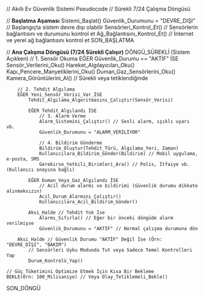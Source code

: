 // Akıllı Ev Güvenlik Sistemi Pseudocode
// Sürekli 7/24 Çalışma Döngüsü

// **Başlatma Aşaması**
Sistemi_Başlat()
    Güvenlik_Durumunu = "DEVRE_DIŞI" // Başlangıçta sistem devre dışı olabilir
    Sensörleri_Kontrol_Et() // Sensörlerin bağlantısını ve durumunu kontrol et
    Ağ_Bağlantısını_Kontrol_Et() // İnternet ve yerel ağ bağlantısını kontrol et
SON_BAŞLATMA

// **Ana Çalışma Döngüsü (7/24 Sürekli Çalışır)**
DÖNGÜ_SÜREKLİ (Sistem Açıkken)
    // 1. Sensör Okuma
    EĞER Güvenlik_Durumu == "AKTİF" İSE
        Sensör_Verilerini_Oku()
            Hareket_Algılayıcıları_Oku()
            Kapı_Pencere_Manyetiklerini_Oku()
            Duman_Gaz_Sensörlerini_Oku()
            Kamera_Görüntülerini_Al() // Sürekli veya tetiklendiğinde
        
        // 2. Tehdit Algılama
        EĞER Yeni_Sensör_Verisi_Var_İSE
            Tehdit_Algılama_Algoritmasını_Çalıştır(Sensör_Verisi)
            
            EĞER Tehdit_Algılandı İSE
                // 3. Alarm Verme
                Alarm_Sistemini_Çalıştır() // Sesli alarm, ışıklı uyarı vb.
                Güvenlik_Durumunu = "ALARM_VERİLİYOR"
                
                // 4. Bildirim Gönderme
                Bildirim_Oluştur(Tehdit_Türü, Algılama_Yeri, Zaman)
                Kullanıcılara_Bildirim_Gönder(Bildirim) // Mobil uygulama, e-posta, SMS
                Gerekirse_Yetkili_Birimleri_Ara() // Polis, İtfaiye vb. (Kullanıcı onayına bağlı)
            
            EĞER Duman_Veya_Gaz_Algılandı İSE
                // Acil durum alarmı ve bildirimi (Güvenlik durumu dikkate alınmaksızın)
                Acil_Durum_Alarmını_Çalıştır()
                Kullanıcılara_Acil_Bildirim_Gönder()
            
            Aksi_Halde // Tehdit Yok İse
                Alarmı_Sıfırla() // Eğer bir önceki döngüde alarm verilmişse
                Güvenlik_Durumunu = "AKTİF" // Normal çalışma durumuna dön
            
        Aksi_Halde // Güvenlik Durumu "AKTİF" Değil İse (Örn: "DEVRE_DIŞI", "BAKIM")
            // Sensörleri Uyku Modunda Tut veya Sadece Temel Kontrolleri Yap
            Durum_Kontrolü_Yap()
    
    // Güç Tüketimini Optimize Etmek İçin Kısa Bir Bekleme
    BEKLE(Örn: 100_Milisaniye) // Veya Olay_Tetiklemeli_Bekle()

SON_DÖNGÜ
